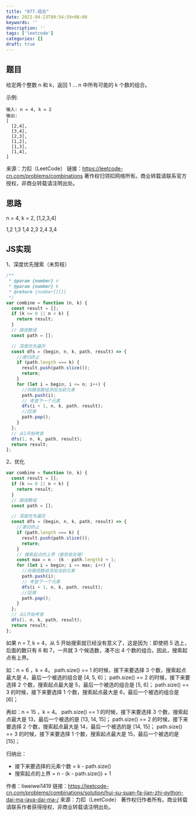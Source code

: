 ```yaml
---
title: "077.组合"
date: 2021-04-23T09:54:59+08:00
keywords: ''
description: ''
tags: ['leetcode']
categories: []
draft: true
---
```


## 题目

给定两个整数 n 和 k，返回 1 ... n 中所有可能的 k 个数的组合。

示例:
```
输入: n = 4, k = 2
输出:
[
  [2,4],
  [3,4],
  [2,3],
  [1,2],
  [1,3],
  [1,4],
]
```

来源：力扣（LeetCode）
链接：https://leetcode-cn.com/problems/combinations
著作权归领扣网络所有。商业转载请联系官方授权，非商业转载请注明出处。

## 思路 

n = 4, k = 2,
[1,2,3,4]

1,2
1,3
1,4
2,3
2,4
3,4

## JS实现

1、深度优先搜索（未剪枝）

```javascript
/**
 * @param {number} n
 * @param {number} k
 * @return {number[][]}
 */
var combine = function (n, k) {
  const result = [];
  if (k <= 0 || n < k) {
    return result;
  }
  // 路径数组
  const path = [];

  // 深度优先遍历
  const dfs = (begin, n, k, path, result) => {
    //递归终止
    if (path.length === k) {
      result.push(path.slice());
      return;
    }
    for (let i = begin; i <= n; i++) {
      //向路径数组添加当前元素
      path.push(i);
      // 考查下一个元素
      dfs(i + 1, n, k, path, result);
      //回溯
      path.pop();
    }
  };
  // 从1开始考查
  dfs(1, n, k, path, result);
  return result;
};
```

2、优化

```javascript
var combine = function (n, k) {
  const result = [];
  if (k <= 0 || n < k) {
    return result;
  }
  // 路径数组
  const path = [];

  // 深度优先遍历
  const dfs = (begin, n, k, path, result) => {
    //递归终止
    if (path.length === k) {
      result.push(path.slice());
      return;
    }
    // 搜索起点的上界（做剪枝处理）
    const max = n - (k - path.length) + 1;
    for (let i = begin; i <= max; i++) {
      //向路径数组添加当前元素
      path.push(i);
      // 考查下一个元素
      dfs(i + 1, n, k, path, result);
      //回溯
      path.pop();
    }
  };
  // 从1开始考查
  dfs(1, n, k, path, result);
  return result;
};
```

如果 n = 7, k = 4，从 5 开始搜索就已经没有意义了，这是因为：即使把 5 选上，后面的数只有 6 和 7，一共就 3 个候选数，凑不出 4 个数的组合。因此，搜索起点有上界。

如：n = 6 ，k = 4。
path.size() == 1 的时候，接下来要选择 3 个数，搜索起点最大是 4，最后一个被选的组合是 [4, 5, 6]；
path.size() == 2 的时候，接下来要选择 2 个数，搜索起点最大是 5，最后一个被选的组合是 [5, 6]；
path.size() == 3 的时候，接下来要选择 1 个数，搜索起点最大是 6，最后一个被选的组合是 [6]；

再如：n = 15 ，k = 4。
path.size() == 1 的时候，接下来要选择 3 个数，搜索起点最大是 13，最后一个被选的是 [13, 14, 15]；
path.size() == 2 的时候，接下来要选择 2 个数，搜索起点最大是 14，最后一个被选的是 [14, 15]；
path.size() == 3 的时候，接下来要选择 1 个数，搜索起点最大是 15，最后一个被选的是 [15]；

归纳出：

- 接下来要选择的元素个数 = k - path.size()
- 搜索起点的上界 = n - (k - path.size()) + 1

作者：liweiwei1419
链接：https://leetcode-cn.com/problems/combinations/solution/hui-su-suan-fa-jian-zhi-python-dai-ma-java-dai-ma-/
来源：力扣（LeetCode）
著作权归作者所有。商业转载请联系作者获得授权，非商业转载请注明出处。
